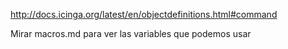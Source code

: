 http://docs.icinga.org/latest/en/objectdefinitions.html#command

Mirar macros.md para ver las variables que podemos usar
